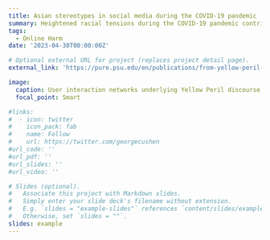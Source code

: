 ```yaml
---
title: Asian stereotypes in social media during the COVID-19 pandemic
summary: Heightened racial tensions during the COVID-19 pandemic contributed to the increase and rapid propagation of online hate speech towards Asians. In this work, we study the relationship between the racist narratives and conspiracy theories that emerged related to COVID-19 and historical stereotypes underpinning Asian hate and counter-hate speech on Twitter, in particular the Yellow Peril and model minority tropes.We find that the pandemic catalyzed a broad increase in discourse engaging with racist stereotypes extending beyond COVID-19 specifically. We also find that racist narratives and conspiracy theories which emerged during the pandemic and gained widespread attentionwere rooted in deeply-embedded Asian stereotypes. In alignment with theories of idea habitat and processing fluency, our work suggests that historical stereotypes provided an environment vulnerable to the racist narratives and conspiracy theories which emerged during the pandemic. Our work offers insight for ongoing and future anti-racist efforts.
tags:
  - Online Harm
date: '2023-04-30T00:00:00Z'

# Optional external URL for project (replaces project detail page).
external_link: 'https://pure.psu.edu/en/publications/from-yellow-peril-to-model-minority-asian-stereotypes-in-social-m'

image:
  caption: User interaction networks underlying Yellow Peril discourse
  focal_point: Smart

#links:
#  - icon: twitter
#    icon_pack: fab
#    name: Follow
#    url: https://twitter.com/georgecushen
#url_code: ''
#url_pdf: ''
#url_slides: ''
#url_video: ''

# Slides (optional).
#   Associate this project with Markdown slides.
#   Simply enter your slide deck's filename without extension.
#   E.g. `slides = "example-slides"` references `content/slides/example-slides.md`.
#   Otherwise, set `slides = ""`.
slides: example
---
```


